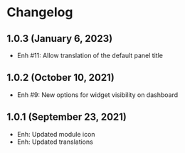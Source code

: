 Changelog
=========

1.0.3  (January 6, 2023)
------------------------
- Enh #11: Allow translation of the default panel title 


1.0.2  (October 10, 2021)
-------------------------
- Enh #9: New options for widget visibility on dashboard


1.0.1  (September 23, 2021)
----------------------------
- Enh: Updated module icon
- Enh: Updated translations
